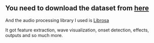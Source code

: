 ## You need to download the dataset from [here](https://serv.cusp.nyu.edu/projects/urbansounddataset/urbansound8k.html)

And the audio processing library I used is [Librosa](https://librosa.github.io/librosa/index.html)

It got feature extraction, wave visualization, onset detection, effects, outputs and so much more.
